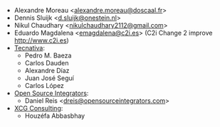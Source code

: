 - Alexandre Moreau \<<alexandre.moreau@doscaal.fr>\>
- Dennis Sluijk \<<d.sluijk@onestein.nl>\>
- Nikul Chaudhary \<<nikulchaudhary2112@gmail.com>\>
- Eduardo Magdalena \<<emagdalena@c2i.es>\> (C2i Change 2 improve
  <http://www.c2i.es>)
- [Tecnativa](https://www.tecnativa.com):
  - Pedro M. Baeza
  - Carlos Dauden
  - Alexandre Díaz
  - Juan José Seguí
  - Carlos López
- [Open Source Integrators](https://www.opensourceintegrators.com):
  - Daniel Reis \<<dreis@opensourceintegrators.com>\>
- [XCG Consulting](https://xcg-consulting.fr):
  - Houzéfa Abbasbhay
